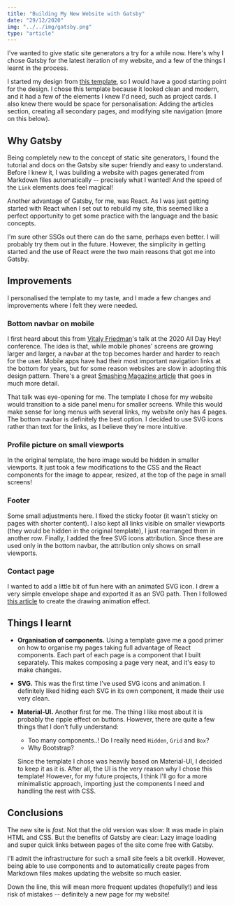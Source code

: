 ```yaml
---
title: "Building My New Website with Gatsby"
date: "29/12/2020"
img: "../../img/gatsby.png"
type: "article"
---
```


I've wanted to give static site generators a try for a while now. Here's why I chose Gatsby for the latest iteration of my website, and a few of the things I learnt in the process.

I started my design from [this template](https://github.com/shantanu-deshmukh/vhealth-gatsby), so I would have a good starting point for the design. I chose this template because it looked clean and modern, and it had a few of the elements I knew I'd need, such as project cards. I also knew there would be space for personalisation: Adding the articles section, creating all secondary pages, and modifying site navigation (more on this below).


## Why Gatsby
Being completely new to the concept of static site generators, I found the tutorial and docs on the Gatsby site super friendly and easy to understand. Before I knew it, I was building a website with pages generated from Markdown files automatically -- precisely what I wanted! And the speed of the `Link` elements does feel magical!

Another advantage of Gatsby, for me, was React. As I was just getting started with React when I set out to rebuild my site, this seemed like a perfect opportunity to get some practice with the language and the basic concepts.

I'm sure other SSGs out there can do the same, perhaps even better. I will probably try them out in the future. However, the simplicity in getting started and the use of React were the two main reasons that got me into Gatsby.


## Improvements
I personalised the template to my taste, and I made a few changes and improvements where I felt they were needed.

### Bottom navbar on mobile
I first heard about this from [Vitaly Friedman](https://www.smashingmagazine.com/author/vitaly-friedman/)'s talk at the 2020 All Day Hey! conference. The idea is that, while mobile phones' screens are growing larger and larger, a navbar at the top becomes harder and harder to reach for the user. Mobile apps have had their most important navigation links at the bottom for years, but for some reason websites are slow in adopting this design pattern. There's a great [Smashing Magazine article](https://www.smashingmagazine.com/2019/08/bottom-navigation-pattern-mobile-web-pages/) that goes in much more detail.

That talk was eye-opening for me. The template I chose for my website would transition to a side panel menu for smaller screens. While this would make sense for long menus with several links, my website only has 4 pages. The bottom navbar is definitely the best option. I decided to use SVG icons rather than text for the links, as I believe they're more intuitive.

### Profile picture on small viewports
In the original template, the hero image would be hidden in smaller viewports. It just took a few modifications to the CSS and the React components for the image to appear, resized, at the top of the page in small screens!

### Footer
Some small adjustments here. I fixed the sticky footer (it wasn't sticky on pages with shorter content). I also kept all links visible on smaller viewports (they would be hidden in the original template), I just rearranged them in another row.
Finally, I added the free SVG icons attribution. Since these are used only in the bottom navbar, the attribution only shows on small viewports.

### Contact page
I wanted to add a little bit of fun here with an animated SVG icon. I drew a very simple envelope shape and exported it as an SVG path. Then I followed [this article](https://www.tiny.cloud/blog/guide-svg-animation/) to create the drawing animation effect.


## Things I learnt

* **Organisation of components.** Using a template gave me a good primer on how to organise my pages taking full advantage of React components. Each part of each page is a component that I built separately. This makes composing a page very neat, and it's easy to make changes.
* **SVG.** This was the first time I've used SVG icons and animation. I definitely liked hiding each SVG in its own component, it made their use very clean.
* **Material-UI.** Another first for me. The thing I like most about it is probably the ripple effect on buttons. However, there are quite a few things that I don't fully understand:
  * Too many components..! Do I really need `Hidden`, `Grid` and `Box`?
  * Why Bootstrap?

  Since the template I chose was heavily based on Material-UI, I decided to keep it as it is. After all, the UI is the very reason why I chose this template! However, for my future projects, I think I'll go for a more minimalistic approach, importing just the components I need and handling the rest with CSS.


## Conclusions
The new site is *fast*. Not that the old version was slow: It was made in plain HTML and CSS. But the benefits of Gatsby are clear: Lazy image loading and super quick links between pages of the site come free with Gatsby.

I'll admit the infrastructure for such a small site feels a bit overkill. However, being able to use components and to automatically create pages from Markdown files makes updating the website so much easier.

Down the line, this will mean more frequent updates (hopefully!) and less risk of mistakes -- definitely a new page for my website!
